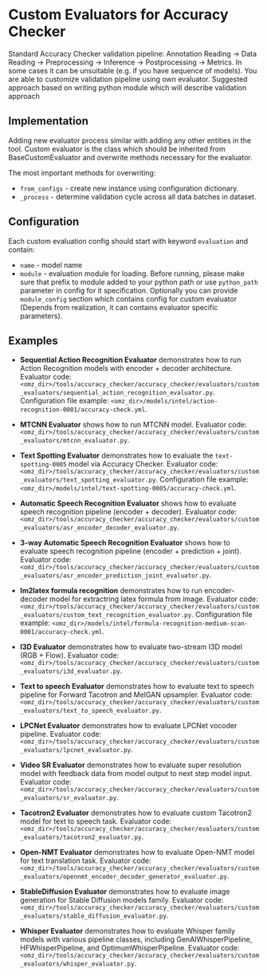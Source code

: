 # Custom Evaluators for Accuracy Checker
Standard Accuracy Checker validation pipeline: Annotation Reading -> Data Reading -> Preprocessing -> Inference -> Postprocessing -> Metrics.
In some cases it can be unsuitable (e.g. if you have sequence of models). You are able to customize validation pipeline using own evaluator.
Suggested approach based on writing python module which will describe validation approach

## Implementation
Adding new evaluator process similar with adding any other entities in the tool.
Custom evaluator is the class which should be inherited from BaseCustomEvaluator and overwrite methods necessary for the evaluator.

The most important methods for overwriting:

* `from_configs` - create new instance using configuration dictionary.
* `_process` - determine validation cycle across all data batches in dataset.

## Configuration
Each custom evaluation config should start with keyword `evaluation` and contain:
 * `name` - model name
 * `module` - evaluation module for loading.
Before running, please make sure that prefix to module added to your python path or use `python_path` parameter in config for it specification.
Optionally you can provide `module_config` section which contains config for custom evaluator (Depends from realization, it can contains evaluator specific parameters).

## Examples
* **Sequential Action Recognition Evaluator** demonstrates how to run Action Recognition models with encoder + decoder architecture.
  Evaluator code: `<omz_dir>/tools/accuracy_checker/accuracy_checker/evaluators/custom_evaluators/sequential_action_recognition_evaluator.py`.
  Configuration file example: `<omz_dir>/models/intel/action-recognition-0001/accuracy-check.yml`.

* **MTCNN Evaluator** shows how to run MTCNN model.
  Evaluator code: `<omz_dir>/tools/accuracy_checker/accuracy_checker/evaluators/custom_evaluators/mtcnn_evaluator.py`.

* **Text Spotting Evaluator** demonstrates how to evaluate the `text-spotting-0005` model via Accuracy Checker.
  Evaluator code: `<omz_dir>/tools/accuracy_checker/accuracy_checker/evaluators/custom_evaluators/text_spotting_evaluator.py`.
  Configuration file example: `<omz_dir>/models/intel/text-spotting-0005/accuracy-check.yml`.

* **Automatic Speech Recognition Evaluator** shows how to evaluate speech recognition pipeline (encoder + decoder).
  Evaluator code: `<omz_dir>/tools/accuracy_checker/accuracy_checker/evaluators/custom_evaluators/asr_encoder_decoder_evaluator.py`.

* **3-way Automatic Speech Recognition Evaluator** shows how to evaluate speech recognition pipeline (encoder + prediction + joint).
  Evaluator code: `<omz_dir>/tools/accuracy_checker/accuracy_checker/evaluators/custom_evaluators/asr_encoder_prediction_joint_evaluator.py`.

* **Im2latex formula recognition** demonstrates how to run encoder-decoder model for extractring latex formula from image.
  Evaluator code: `<omz_dir>/tools/accuracy_checker/accuracy_checker/evaluators/custom_evaluators/custom_text_recognition_evaluator.py`.
  Configuration file example: `<omz_dir>/models/intel/formula-recognition-medium-scan-0001/accuracy-check.yml`.

* **I3D Evaluator** demonstrates how to evaluate two-stream I3D model (RGB + Flow).
  Evaluator code: `<omz_dir>/tools/accuracy_checker/accuracy_checker/evaluators/custom_evaluators/i3d_evaluator.py`.

* **Text to speech Evaluator** demonstrates how to evaluate text to speech pipeline for Forward Tacotron and MelGAN upsampler.
  Evaluator code: `<omz_dir>/tools/accuracy_checker/accuracy_checker/evaluators/custom_evaluators/text_to_speech_evaluator.py`.

* **LPCNet Evaluator** demonstrates how to evaluate LPCNet vocoder pipeline.
  Evaluator code: `<omz_dir>/tools/accuracy_checker/accuracy_checker/evaluators/custom_evaluators/lpcnet_evaluator.py`.

* **Video SR Evaluator** demonstrates how to evaluate super resolution model with feedback data from model output to next step model input.
  Evaluator code: `<omz_dir>/tools/accuracy_checker/accuracy_checker/evaluators/custom_evaluators/sr_evaluator.py`.

* **Tacotron2 Evaluator** demonstrates how to evaluate custom Tacotron2 model for text to speech task.
  Evaluator code: `<omz_dir>/tools/accuracy_checker/accuracy_checker/evaluators/custom_evaluators/tacotron2_evaluator.py`.

* **Open-NMT Evaluator** demonstrates how to evaluate Open-NMT model for text translation task.
  Evaluator code: `<omz_dir>/tools/accuracy_checker/accuracy_checker/evaluators/custom_evaluators/opennmt_encoder_decoder_generator_evaluator.py`.

* **StableDiffusion Evaluator** demonstrates how to evaluate image generation for Stable Diffusion models family.
  Evaluator code: `<omz_dir>/tools/accuracy_checker/accuracy_checker/evaluators/custom_evaluators/stable_diffusion_evaluator.py`.

* **Whisper Evaluator** demonstrates how to evaluate Whisper family models with various pipeline classes, including GenAIWhisperPipeline, HFWhisperPipeline, and OptimumWhisperPipeline.
  Evaluator code: `<omz_dir>/tools/accuracy_checker/accuracy_checker/evaluators/custom_evaluators/whisper_evaluator.py`. 


